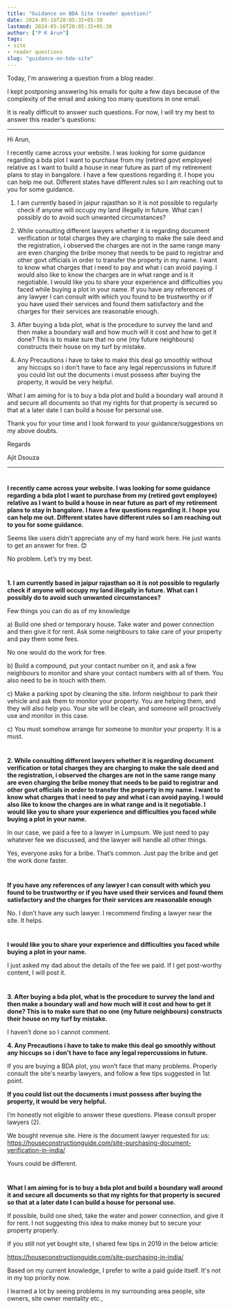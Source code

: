 ```yaml
---
title: "Guidance on BDA Site (reader question)"
date: 2024-05-16T20:05:35+05:30
lastmod: 2024-05-16T20:05:35+05:30
author: ["P K Arun"]
tags: 
- site
- reader questions
slug: "guidance-on-bda-site"
---
```

Today, I'm answering a question from a blog reader.

I kept postponing answering his emails for quite a few days because of the complexity of the email and asking too many questions in one email.

It is really difficult to answer such questions. For now, I will try my best to answer this reader's questions:

---

Hi Arun,

I recently came across your website. I was looking for some guidance regarding a bda plot I want to purchase from my (retired govt employee) relative as I want to build a house in near future as part of my retirement plans to stay in bangalore. I have a few questions regarding it. I hope you can help me out. Different states have different rules so I am reaching out to you for some guidance.

1. I am currently based in jaipur rajasthan so it is not possible to regularly check if anyone will occupy  my land illegally in future. What can I possibly do to avoid such unwanted circumstances?

2. While consulting different lawyers whether it is regarding document verification or total charges they are charging to make the sale deed and the registration, i observed the charges are not in the same range many are even charging the bribe money that needs to be paid to registrar and other govt officials in order to transfer the property in my name. I want to know what charges that i need to pay and what i can avoid paying. I would also like to know the charges are in what range and is it negotiable. I would like you to share your experience and difficulties you faced while buying a plot in your name. If you have any references of any lawyer I can consult with which you found to be trustworthy or if you have used their services and found them satisfactory and the charges for their services are reasonable enough.

3. After buying a bda plot, what is the procedure to survey the land and then make a boundary wall and how much will it cost and how to get it done? This is to make sure that no one (my future neighbours) constructs their house on my turf by mistake.

4. Any Precautions i have to take to make this deal go smoothly without any hiccups so i don't have to face any legal repercussions in future.If you could list out the documents i must possess after buying the property, it would be very helpful.  

What I am aiming for is to buy a bda plot and build a boundary wall around it and secure all documents so that my rights for that property is secured so that at a later date I can build a house for personal use.

Thank you for your time and I look forward to your guidance/suggestions on my above doubts.

Regards

Ajit Dsouza

---
#
**I recently came across your website. I was looking for some guidance regarding a bda plot I want to purchase from my (retired govt employee) relative as I want to build a house in near future as part of my retirement plans to stay in bangalore. I have a few questions regarding it. I hope you can help me out. Different states have different rules so I am reaching out to you for some guidance.**

Seems like users didn’t appreciate any of my hard work here. He just wants to get an answer for free. 😊

No problem. Let’s try my best.

 
#
**1. I am currently based in jaipur rajasthan so it is not possible to regularly check if anyone will occupy  my land illegally in future. What can I possibly do to avoid such unwanted circumstances?**

Few things you can do as of my knowledge

a) Build one shed or temporary house. Take water and power connection and then give it for rent. Ask some neighbours to take care of your property and pay them some fees.

No one would do the work for free.

b) Build a compound, put your contact number on it, and ask a few neighbours to monitor and share your contact numbers with all of them. You also need to be in touch with them.

c) Make a parking spot by cleaning the site. Inform neighbour to park their vehicle and ask them to monitor your property. You are helping them, and they will also help you. Your site will be clean, and someone will proactively use and monitor in this case.

c) You must somehow arrange for someone to monitor your property. It is a must.

 
#
**2. While consulting different lawyers whether it is regarding document verification or total charges they are charging to make the sale deed and the registration, i observed the charges are not in the same range many are even charging the bribe money that needs to be paid to registrar and other govt officials in order to transfer the property in my name. I want to know what charges that i need to pay and what i can avoid paying. I would also like to know the charges are in what range and is it negotiable. I would like you to share your experience and difficulties you faced while buying a plot in your name.**

In our case, we paid a fee to a lawyer in Lumpsum. We just need to pay whatever fee we discussed, and the lawyer will handle all other things.

Yes, everyone asks for a bribe. That’s common. Just pay the bribe and get the work done faster.

 
#
**If you have any references of any lawyer I can consult with which you found to be trustworthy or if you have used their services and found them satisfactory and the charges for their services are reasonable enough** 

No. I don’t have any such lawyer. I recommend finding a lawyer near the site. It helps.

#
**I would like you to share your experience and difficulties you faced while buying a plot in your name.**

I just asked my dad about the details of the fee we paid. If I get post-worthy content, I will post it.

 
#
**3. After buying a bda plot, what is the procedure to survey the land and then make a boundary wall and how much will it cost and how to get it done? This is to make sure that no one (my future neighbours) constructs their house on my turf by mistake.**

I haven’t done so I cannot comment.

 

**4. Any Precautions i have to take to make this deal go smoothly without any hiccups so i don't have to face any legal repercussions in future.**

If you are buying a BDA plot, you won’t face that many problems. Properly consult the site's nearby lawyers, and follow a few tips suggested in 1st point.

 

**If you could list out the documents i must possess after buying the property, it would be very helpful.**

I’m honestly not eligible to answer these questions. Please consult proper lawyers (2).

We bought revenue site. Here is the document lawyer requested for us: https://houseconstructionguide.com/site-purchasing-document-verification-in-india/

Yours could be different. 

 
#
**What I am aiming for is to buy a bda plot and build a boundary wall around it and secure all documents so that my rights for that property is secured so that at a later date I can build a house for personal use.**

If possible, build one shed, take the water and power connection, and give it for rent. I not suggesting this idea to make money but to secure your property properly.

 

If you still not yet bought site, I shared few tips in 2019 in the below article: 

https://houseconstructionguide.com/site-purchasing-in-india/

Based on my current knowledge, I prefer to write a paid guide itself. It's not in my top priority now. 

I learned a lot by seeing problems in my surrounding area people, site owners, site owner mentality etc., 